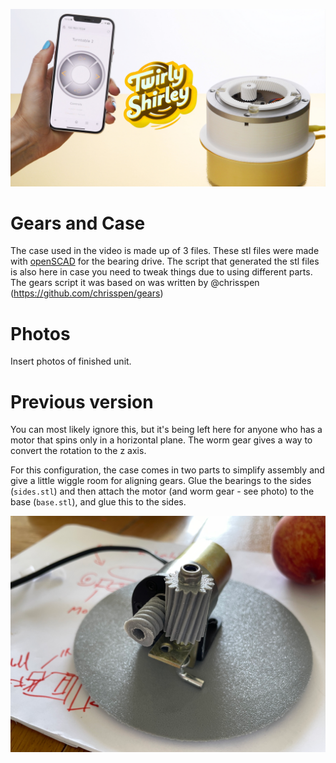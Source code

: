 ![Action Shot](/images/thumb.jpg)

# Gears and Case

The case used in the video is made up of 3 files. 
These stl files were made with [openSCAD](https://openscad.org/) for the bearing drive. The script that generated the stl files is also here in case you need to tweak things due to using different parts. The gears script it was based on was written by @chrisspen (https://github.com/chrisspen/gears)

# Photos

Insert photos of finished unit.


# Previous version

You can most likely ignore this, but it's being left here for anyone who has a motor that spins only in a horizontal plane. The worm gear gives a way to convert the rotation to the z axis.

For this configuration, the case comes in two parts to simplify assembly and give a little wiggle room for aligning gears. Glue the bearings to the sides (`sides.stl`) and then attach the motor (and worm gear - see photo) to the base (`base.stl`), and glue this to the sides.

![Action Shot](/images/motorworm.png)

